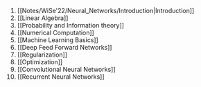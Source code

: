 1. [[Notes/WiSe'22/Neural_Networks/Introduction|Introduction]]
2. [[Linear Algebra]]
3. [[Probability and Information theory]]
4. [[Numerical Computation]]
5. [[Machine Learning Basics]]
6. [[Deep Feed Forward Networks]]
7. [[Regularization]]
8. [[Optimization]]
9. [[Convolutional Neural Networks]]
10. [[Recurrent Neural Networks]]
